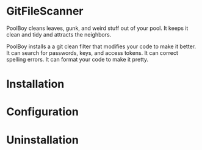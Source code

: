 # GitFileScanner
PoolBoy cleans leaves, gunk, and weird stuff out of your pool. It keeps it clean and tidy and attracts the neighbors.

PoolBoy installs a a git clean filter that modifies your code to make it better. It can search for passwords, keys, and access tokens. It can correct spelling errors. It can format your code to make it pretty.

# Installation

# Configuration

# Uninstallation
